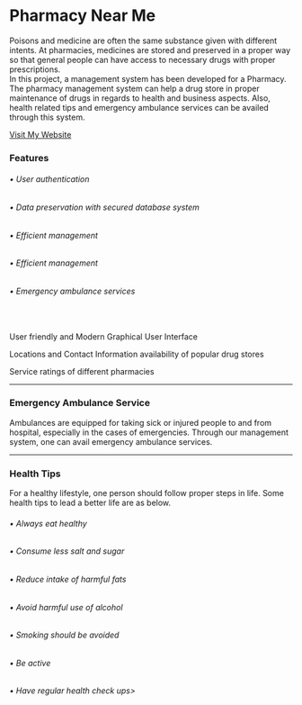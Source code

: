 <h1>Pharmacy Near Me</h1>

<p>Poisons and medicine are often the same substance given with different intents. At pharmacies, medicines are stored and preserved in a proper way so that general people can have access to necessary drugs with proper prescriptions. 
<br/>
In this project, a management system has been developed for a Pharmacy. The pharmacy management system can help a drug store in proper maintenance of drugs in regards to health and business aspects. Also, health related tips and emergency ambulance services can be availed through this system.

<a href="https://pharmacy-near-me-8fcf3.web.app/?fbclid=IwAR2Y1D7L5H2r86zhkHqaelbq6ps0ysT7LBnf9qvVl5nrR5n9No-WrlUjQoU" target='_blank'>Visit My Website</a>
</p>

<h3>Features </h3>

<h6>• User authentication 
</h6>
<h6>• Data preservation with secured database system </h6>
<h6>• Efficient management 
</h6>
<h6>• Efficient management 
</h6>
<h6>• Emergency ambulance services </h6>


<br>


<p>User friendly and Modern Graphical User Interface </p>
<p>Locations and Contact Information availability of popular drug stores </p>
<p>Service ratings of different pharmacies</p>




<hr>


<h3>Emergency Ambulance Service  </h3>

<p>Ambulances are equipped for taking sick or injured people to and from hospital, especially in the cases of emergencies. Through our management system, one can avail emergency ambulance services.</p>
 <hr>


<h3>Health Tips </h3>
<p>For a healthy lifestyle, one person should follow proper steps in life. Some health tips to lead a better life are as below. </p>
<h6>• Always eat healthy
 
</h6>
<h6>• Consume less salt and sugar
 </h6>
<h6>• Reduce intake of harmful fats 
</h6>
<h6>• Avoid harmful use of alcohol

</h6>
<h6>• Smoking should be avoided
 </h6>
 <h6>• Be active</h6>
 <h6>• Have regular health check ups>

 <br>


